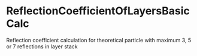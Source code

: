 # ReflectionCoefficientOfLayersBasicCalc
Reflection coefficient calculation for theoretical particle with maximum 3, 5 or 7 reflections in layer stack
